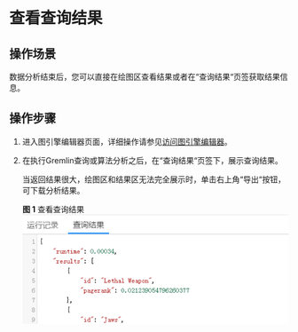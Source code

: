 # 查看查询结果<a name="ges_01_0029"></a>

## 操作场景<a name="section1112543711145"></a>

数据分析结束后，您可以直接在绘图区查看结果或者在“查询结果“页签获取结果信息。

## 操作步骤<a name="section5841204061412"></a>

1.  进入图引擎编辑器页面，详细操作请参见[访问图引擎编辑器](访问图引擎编辑器.md)。
2.  在执行Gremlin查询或算法分析之后，在“查询结果“页签下，展示查询结果。

    当返回结果很大，绘图区和结果区无法完全展示时，单击右上角“导出“按钮，可下载分析结果。

    **图 1**  查看查询结果<a name="fig1231214691619"></a>  
    ![](figures/查看查询结果.png "查看查询结果")


